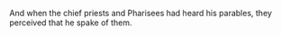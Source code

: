 And when the chief priests and Pharisees had heard his parables, they perceived that he spake of them.
